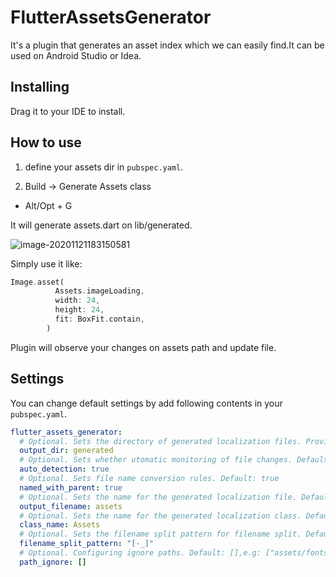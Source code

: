 # FlutterAssetsGenerator

It's a plugin that generates an asset index which we can easily find.It can be used on Android Studio or Idea.

## Installing

Drag it to your IDE to install.

## How to use

1.  define your assets dir in `pubspec.yaml`.

2.  Build -> Generate Assets class
- Alt/Opt + G

It will generate assets.dart on lib/generated.

![image-20201121183150581](https://i.loli.net/2020/11/21/ruD9M8dv27zsbUK.png)

Simply use it like:

```dart
Image.asset(
          Assets.imageLoading,
          width: 24,
          height: 24,
          fit: BoxFit.contain,
        )
```

Plugin will observe your changes on assets path and update file.

## Settings

You can change default settings by add following contents in your `pubspec.yaml`.

```yaml
flutter_assets_generator:
  # Optional. Sets the directory of generated localization files. Provided value should be a valid path on lib dir. Default: generated
  output_dir: generated
  # Optional. Sets whether utomatic monitoring of file changes. Default: true
  auto_detection: true
  # Optional. Sets file name conversion rules. Default: true
  named_with_parent: true
  # Optional. Sets the name for the generated localization file. Default: assets
  output_filename: assets
  # Optional. Sets the name for the generated localization class. Default: Assets
  class_name: Assets
  # Optional. Sets the filename split pattern for filename split. Default: [-_]
  filename_split_pattern: "[-_]"
  # Optional. Configuring ignore paths. Default: [],e.g: ["assets/fonts", "assets/images/dark", ...]
  path_ignore: []
```

